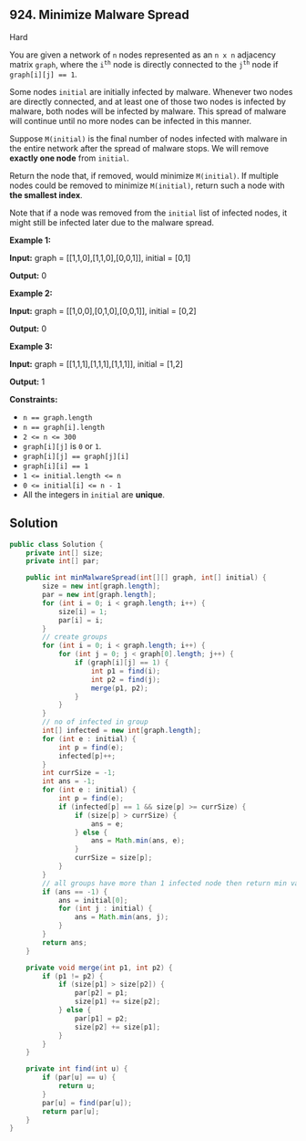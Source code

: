 ## 924\. Minimize Malware Spread

Hard

You are given a network of `n` nodes represented as an `n x n` adjacency matrix `graph`, where the <code>i<sup>th</sup></code> node is directly connected to the <code>j<sup>th</sup></code> node if `graph[i][j] == 1`.

Some nodes `initial` are initially infected by malware. Whenever two nodes are directly connected, and at least one of those two nodes is infected by malware, both nodes will be infected by malware. This spread of malware will continue until no more nodes can be infected in this manner.

Suppose `M(initial)` is the final number of nodes infected with malware in the entire network after the spread of malware stops. We will remove **exactly one node** from `initial`.

Return the node that, if removed, would minimize `M(initial)`. If multiple nodes could be removed to minimize `M(initial)`, return such a node with **the smallest index**.

Note that if a node was removed from the `initial` list of infected nodes, it might still be infected later due to the malware spread.

**Example 1:**

**Input:** graph = \[\[1,1,0],[1,1,0],[0,0,1]], initial = [0,1]

**Output:** 0

**Example 2:**

**Input:** graph = \[\[1,0,0],[0,1,0],[0,0,1]], initial = [0,2]

**Output:** 0

**Example 3:**

**Input:** graph = \[\[1,1,1],[1,1,1],[1,1,1]], initial = [1,2]

**Output:** 1

**Constraints:**

*   `n == graph.length`
*   `n == graph[i].length`
*   `2 <= n <= 300`
*   `graph[i][j]` is `0` or `1`.
*   `graph[i][j] == graph[j][i]`
*   `graph[i][i] == 1`
*   `1 <= initial.length <= n`
*   `0 <= initial[i] <= n - 1`
*   All the integers in `initial` are **unique**.

## Solution

```java
public class Solution {
    private int[] size;
    private int[] par;

    public int minMalwareSpread(int[][] graph, int[] initial) {
        size = new int[graph.length];
        par = new int[graph.length];
        for (int i = 0; i < graph.length; i++) {
            size[i] = 1;
            par[i] = i;
        }
        // create groups
        for (int i = 0; i < graph.length; i++) {
            for (int j = 0; j < graph[0].length; j++) {
                if (graph[i][j] == 1) {
                    int p1 = find(i);
                    int p2 = find(j);
                    merge(p1, p2);
                }
            }
        }
        // no of infected in group
        int[] infected = new int[graph.length];
        for (int e : initial) {
            int p = find(e);
            infected[p]++;
        }
        int currSize = -1;
        int ans = -1;
        for (int e : initial) {
            int p = find(e);
            if (infected[p] == 1 && size[p] >= currSize) {
                if (size[p] > currSize) {
                    ans = e;
                } else {
                    ans = Math.min(ans, e);
                }
                currSize = size[p];
            }
        }
        // all groups have more than 1 infected node then return min value from initial
        if (ans == -1) {
            ans = initial[0];
            for (int j : initial) {
                ans = Math.min(ans, j);
            }
        }
        return ans;
    }

    private void merge(int p1, int p2) {
        if (p1 != p2) {
            if (size[p1] > size[p2]) {
                par[p2] = p1;
                size[p1] += size[p2];
            } else {
                par[p1] = p2;
                size[p2] += size[p1];
            }
        }
    }

    private int find(int u) {
        if (par[u] == u) {
            return u;
        }
        par[u] = find(par[u]);
        return par[u];
    }
}
```